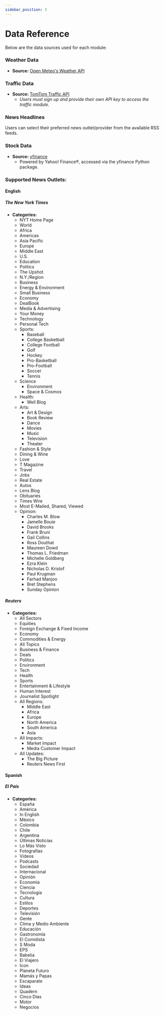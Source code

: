 ```yaml
---
sidebar_position: 3
---
```


# Data Reference

Below are the data sources used for each module:  

### Weather Data
- **Source:** [Open Meteo's Weather API](https://open-meteo.com/en/docs)  

### Traffic Data  
- **Source:** [TomTom Traffic API](https://www.tomtom.com/products/traffic-apis/) 
  - _Users must sign up and provide their own API key to access the traffic module._
### News Headlines  
Users can select their preferred news outlet/provider from the available RSS feeds.  

### Stock Data
- **Source:** [yfinance](https://pypi.org/project/yfinance/)
  - Powered by Yahoo! Finance®, accessed via the yfinance Python package.

### Supported News Outlets:  

#### English  
##### The New York Times  
- **Categories:**  
  - NYT Home Page  
  - World  
  - Africa  
  - Americas  
  - Asia Pacific  
  - Europe  
  - Middle East  
  - U.S.  
  - Education  
  - Politics  
  - The Upshot  
  - N.Y./Region  
  - Business  
  - Energy & Environment  
  - Small Business  
  - Economy  
  - DealBook  
  - Media & Advertising  
  - Your Money  
  - Technology  
  - Personal Tech  
  - Sports:
    - Baseball
    - College Basketball
    - College Football
    - Golf
    - Hockey
    - Pro-Basketball
    - Pro-Football
    - Soccer 
    - Tennis  
  - Science
    - Environment
    - Space & Cosmos  
  - Health: 
    - Well Blog  
  - Arts: 
    - Art & Design
    - Book Review
    - Dance
    - Movies
    - Music
    - Television
    - Theater  
  - Fashion & Style  
  - Dining & Wine  
  - Love  
  - T Magazine  
  - Travel  
  - Jobs  
  - Real Estate  
  - Autos  
  - Lens Blog  
  - Obituaries  
  - Times Wire  
  - Most E-Mailed, Shared, Viewed  
  - Opinion: 
    - Charles M. Blow
    - Jamelle Bouie
    - David Brooks
    - Frank Bruni
    - Gail Collins
    - Ross Douthat
    - Maureen Dowd
    - Thomas L. Friedman
    - Michelle Goldberg
    - Ezra Klein
    - Nicholas D. Kristof
    - Paul Krugman
    - Farhad Manjoo
    - Bret Stephens
    - Sunday Opinion  

##### Reuters  
- **Categories:**  
  - All Sectors  
  - Equities  
  - Foreign Exchange & Fixed Income  
  - Economy  
  - Commodities & Energy  
  - All Topics  
  - Business & Finance  
  - Deals  
  - Politics  
  - Environment  
  - Tech  
  - Health  
  - Sports  
  - Entertainment & Lifestyle  
  - Human Interest  
  - Journalist Spotlight  
  - All Regions: 
    - Middle East
    - Africa
    - Europe
    - North America
    - South America
    - Asia  
  - All Impacts: 
    - Market Impact
    - Media Customer Impact  
  - All Updates: 
    - The Big Picture
    - Reuters News First  

#### Spanish  
##### El País  
- **Categories:**  
  - España  
  - América  
  - In English  
  - México  
  - Colombia  
  - Chile  
  - Argentina  
  - Últimas Noticias  
  - Lo Más Visto  
  - Fotografías  
  - Vídeos  
  - Podcasts  
  - Sociedad  
  - Internacional  
  - Opinión  
  - Economía  
  - Ciencia  
  - Tecnología  
  - Cultura  
  - Estilos  
  - Deportes  
  - Televisión  
  - Gente  
  - Clima y Medio Ambiente  
  - Educación  
  - Gastronomía  
  - El Comidista  
  - S Moda  
  - EPS  
  - Babelia  
  - El Viajero  
  - Icon  
  - Planeta Futuro  
  - Mamás y Papas  
  - Escaparate  
  - Ideas  
  - Quadern  
  - Cinco Días  
  - Motor  
  - Negocios  

